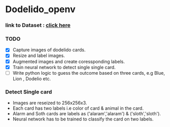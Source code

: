 # Dodelido_openv
### link to Dataset : [click here](https://drive.google.com/file/d/1t_2G9JKH61lNrjjcBCieCkRvlT0-tz4p/view?usp=sharing)

### TODO
- [X] Capture images of dodelido cards. 
- [x] Resize and label images.
- [X] Augmented images and create coressponding labels.
- [X] Train neural network to detect single single card.
- [ ] Write python logic to guess the outcome based on three cards, e.g Blue, Lion , Dodelio etc.

### Detect Single card
- Images are reseized to 256x256x3.
- Each card has two labels i.e color of card & animal in the card.
- Alarm and Soth cards are labels as ('alaram','alaram') & ('sloth','sloth').
- Neural network has to be trained to classify the card on two labels.
